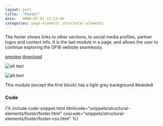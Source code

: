 ```yaml
---
layout: post
title:  "Footer"
date:   0006-07-01 12:23:49
categories: page-elements structural-elements
---
```


The footer shows links to other sections, to social media profiles, partner logos and contact info.
It is the last module in a page, and allows the user to continue exploring the GFW website seamlessly.

<a class="btn btn--preview" target="_blank" href="http://localhost:4000/gfw-style-guides/downloads/structural-elements/footer/index.html">preview</a>
<a class="btn btn--download" download="footer.zip" href="http://localhost:4000/gfw-style-guides/downloads/structural-elements/footer/footer.zip">download</a>

![alt text][footer]

![alt text][footer-structure]

This module (except the first block) has a light grey background #edede8

### Code

<div id="code-snippet-box1" class="code-snippet-box">
  {% include code-snippet.html htmlcode="snippets/structural-elements/footer/footer.html" csscode="snippets/structural-elements/footer/footer-css.html" %}
</div>


[footer]: /gfw-style-guides/images/posts/structural-elements/footer/09-01-footer.png "footer"
[footer-structure]: /gfw-style-guides/images/posts/structural-elements/footer/09-02-footer-structure.png "footer structure"
